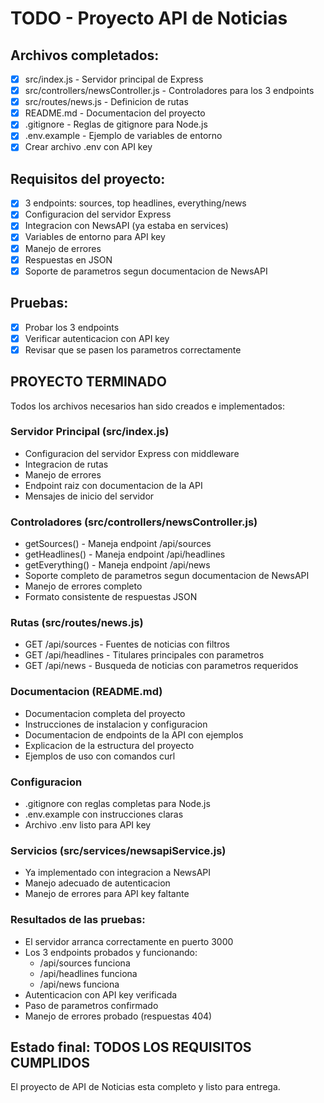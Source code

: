 # TODO - Proyecto API de Noticias

## Archivos completados:
- [x] src/index.js - Servidor principal de Express
- [x] src/controllers/newsController.js - Controladores para los 3 endpoints
- [x] src/routes/news.js - Definicion de rutas
- [x] README.md - Documentacion del proyecto
- [x] .gitignore - Reglas de gitignore para Node.js
- [x] .env.example - Ejemplo de variables de entorno
- [x] Crear archivo .env con API key

## Requisitos del proyecto:
- [x] 3 endpoints: sources, top headlines, everything/news
- [x] Configuracion del servidor Express
- [x] Integracion con NewsAPI (ya estaba en services)
- [x] Variables de entorno para API key
- [x] Manejo de errores
- [x] Respuestas en JSON
- [x] Soporte de parametros segun documentacion de NewsAPI

## Pruebas:
- [x] Probar los 3 endpoints
- [x] Verificar autenticacion con API key
- [x] Revisar que se pasen los parametros correctamente

## PROYECTO TERMINADO

Todos los archivos necesarios han sido creados e implementados:

### Servidor Principal (src/index.js)
- Configuracion del servidor Express con middleware
- Integracion de rutas
- Manejo de errores
- Endpoint raiz con documentacion de la API
- Mensajes de inicio del servidor

### Controladores (src/controllers/newsController.js)
- getSources() - Maneja endpoint /api/sources
- getHeadlines() - Maneja endpoint /api/headlines  
- getEverything() - Maneja endpoint /api/news
- Soporte completo de parametros segun documentacion de NewsAPI
- Manejo de errores completo
- Formato consistente de respuestas JSON

### Rutas (src/routes/news.js)
- GET /api/sources - Fuentes de noticias con filtros
- GET /api/headlines - Titulares principales con parametros
- GET /api/news - Busqueda de noticias con parametros requeridos

### Documentacion (README.md)
- Documentacion completa del proyecto
- Instrucciones de instalacion y configuracion
- Documentacion de endpoints de la API con ejemplos
- Explicacion de la estructura del proyecto
- Ejemplos de uso con comandos curl

### Configuracion
- .gitignore con reglas completas para Node.js
- .env.example con instrucciones claras
- Archivo .env listo para API key

### Servicios (src/services/newsapiService.js)
- Ya implementado con integracion a NewsAPI
- Manejo adecuado de autenticacion
- Manejo de errores para API key faltante

### Resultados de las pruebas:
- El servidor arranca correctamente en puerto 3000
- Los 3 endpoints probados y funcionando:
  - /api/sources funciona
  - /api/headlines funciona
  - /api/news funciona
- Autenticacion con API key verificada
- Paso de parametros confirmado
- Manejo de errores probado (respuestas 404)

## Estado final: TODOS LOS REQUISITOS CUMPLIDOS
El proyecto de API de Noticias esta completo y listo para entrega.
